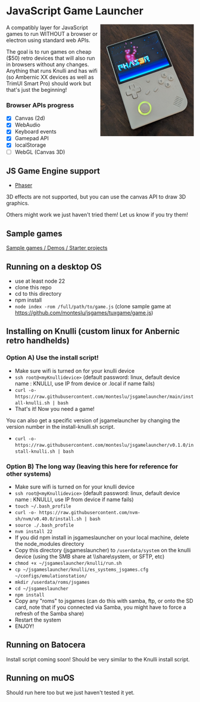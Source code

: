 # JavaScript Game Launcher

<img src="rg40xxv_demo.jpg" height="300" align="right">

A compatibly layer for JavaScript games to run WITHOUT a browser or electron using standard web APIs.

The goal is to run games on cheap ($50) retro devices that will also run in browsers without any changes. Anything that runs Knulli and has wifi (so Ambernic XX devices as well as TrimUI Smart Pro) should work but that's just the beginning!

### Browser APIs progress

- [x] Canvas (2d)
- [x] WebAudio
- [x] Keyboard events
- [x] Gamepad API
- [x] localStorage
- [ ] WebGL (Canvas 3D)

## JS Game Engine support

- [Phaser](https://phaser.io/)

3D effects are not supported, but you can use the canvas API to draw 3D graphics.

Others might work we just haven't tried them! Let us know if you try them!

## Sample games

[Sample games / Demos / Starter projects](https://github.com/monteslu/jsgames)

## Running on a desktop OS

- use at least node 22
- clone this repo
- cd to this directory
- npm install
- `node index -rom /full/path/to/game.js` (clone sample game at https://github.com/monteslu/jsgames/tuxgame/game.js)

## Installing on Knulli (custom linux for Anbernic retro handhelds)

### Option A) Use the install script!

- Make sure wifi is turned on for your knulli device
- `ssh root@<myKnullidevice>` (default password: linux, default device name : KNULLI, use IP from device or <myKnullidevice>.local if name fails)
- `curl -o- https://raw.githubusercontent.com/monteslu/jsgamelauncher/main/install-knulli.sh | bash`
- That's it! Now you need a game!

You can also get a specific version of jsgamelauncher by changing the version number in the install-knulli.sh script.

- `curl -o- https://raw.githubusercontent.com/monteslu/jsgamelauncher/v0.1.0/install-knulli.sh | bash`

### Option B) The long way (leaving this here for reference for other systems)

- Make sure wifi is turned on for your knulli device
- `ssh root@<myKnullidevice>` (default password: linux, default device name : KNULLI, use IP from device if name fails)
- `touch ~/.bash_profile`
- `curl -o- https://raw.githubusercontent.com/nvm-sh/nvm/v0.40.0/install.sh | bash`
- `source ./.bash_profile`
- `nvm install 22`
- If you did npm install in jsgameslauncher on your local machine, delete the node_modules directory
- Copy this directory (jsgameslauncher) to `/userdata/system` on the knulli device (using the SMB share at \\<myKnullidevice>\share\system, or SFTP, etc)
- `chmod +x ~/jsgameslauncher/knulli/run.sh`
- `cp ~/jsgameslauncher/knulli/es_systems_jsgames.cfg ~/configs/emulationstation/`
- `mkdir /userdata/roms/jsgames`
- `cd ~/jsgameslauncher`
- `npm install`
- Copy any "roms" to jsgames (can do this with samba, ftp, or onto the SD card, note that if you connected via Samba, you might have to force a refresh of the Samba share)
- Restart the system
- ENJOY!

## Running on Batocera

Install script coming soon! Should be very similar to the Knulli install script.

## Running on muOS

Should run here too but we just haven't tested it yet.
